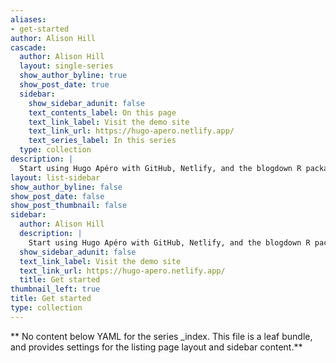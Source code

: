 ```yaml
---
aliases:
- get-started
author: Alison Hill
cascade:
  author: Alison Hill
  layout: single-series
  show_author_byline: true
  show_post_date: true
  sidebar:
    show_sidebar_adunit: false
    text_contents_label: On this page
    text_link_label: Visit the demo site
    text_link_url: https://hugo-apero.netlify.app/
    text_series_label: In this series
  type: collection
description: |
  Start using Hugo Apéro with GitHub, Netlify, and the blogdown R package with RStudio.
layout: list-sidebar
show_author_byline: false
show_post_date: false
show_post_thumbnail: false
sidebar:
  author: Alison Hill
  description: |
    Start using Hugo Apéro with GitHub, Netlify, and the blogdown R package with RStudio.
  show_sidebar_adunit: false
  text_link_label: Visit the demo site
  text_link_url: https://hugo-apero.netlify.app/
  title: Get started
thumbnail_left: true
title: Get started
type: collection
---
```


** No content below YAML for the series _index. This file is a leaf bundle, and provides settings for the listing page layout and sidebar content.**
